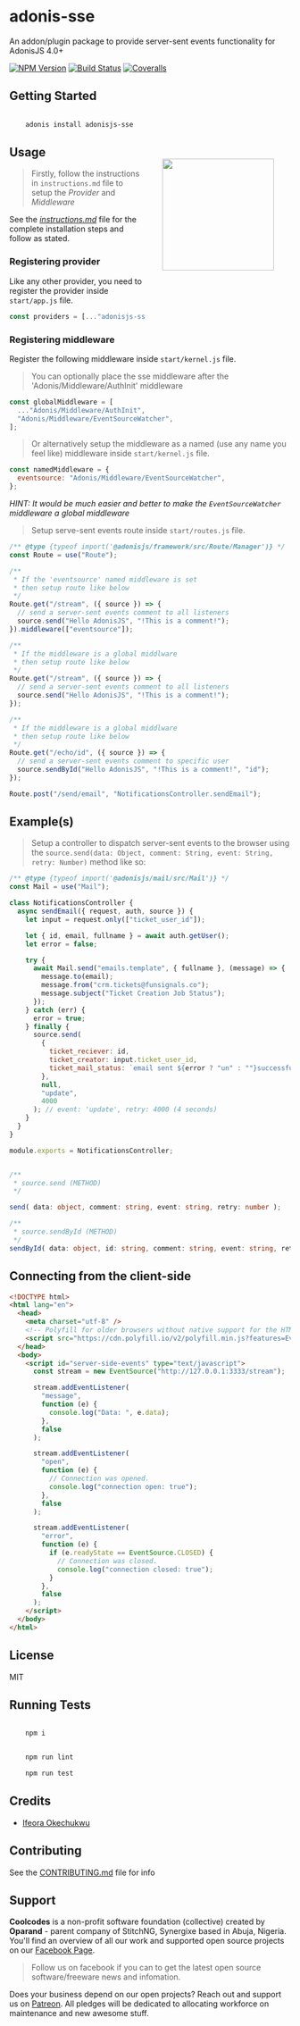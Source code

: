 # adonis-sse

An addon/plugin package to provide server-sent events functionality for AdonisJS 4.0+

[![NPM Version][npm-image]][npm-url]
[![Build Status][travis-image]][travis-url]
[![Coveralls][coveralls-image]][coveralls-url]

<img src="http://res.cloudinary.com/adonisjs/image/upload/q_100/v1497112678/adonis-purple_pzkmzt.svg" width="200px" align="right" hspace="30px" vspace="140px">

## Getting Started

```bash

    adonis install adonisjs-sse

```

## Usage

> Firstly, follow the instructions in `instructions.md` file to setup the _Provider_ and _Middleware_

See the [_instructions.md_](https://github.com/stitchng/adonis-sse/blob/master/instructions.md) file for the complete installation steps and follow as stated.

### Registering provider

Like any other provider, you need to register the provider inside `start/app.js` file.

```js
const providers = [..."adonisjs-sse/providers/ServerSentEventsProvider"];
```

### Registering middleware

Register the following middleware inside `start/kernel.js` file.

> You can optionally place the sse middleware after the 'Adonis/Middleware/AuthInit' middleware

```js
const globalMiddleware = [
  ..."Adonis/Middleware/AuthInit",
  "Adonis/Middleware/EventSourceWatcher",
];
```

> Or alternatively setup the middleware as a named (use any name you feel like) middleware inside `start/kernel.js` file.

```js
const namedMiddleware = {
  eventsource: "Adonis/Middleware/EventSourceWatcher",
};
```

_HINT: It would be much easier and better to make the `EventSourceWatcher` middleware a global middleware_

> Setup serve-sent events route inside `start/routes.js` file.

```js
/** @type {typeof import('@adonisjs/framework/src/Route/Manager')} */
const Route = use("Route");

/**
 * If the 'eventsource' named middleware is set
 * then setup route like below
 */
Route.get("/stream", ({ source }) => {
  // send a server-sent events comment to all listeners
  source.send("Hello AdonisJS", "!This is a comment!");
}).middleware(["eventsource"]);

/**
 * If the middleware is a global middlware
 * then setup route like below
 */
Route.get("/stream", ({ source }) => {
  // send a server-sent events comment to all listeners
  source.send("Hello AdonisJS", "!This is a comment!");
});

/**
 * If the middleware is a global middlware
 * then setup route like below
 */
Route.get("/echo/id", ({ source }) => {
  // send a server-sent events comment to specific user
  source.sendById("Hello AdonisJS", "!This is a comment!", "id");
});

Route.post("/send/email", "NotificationsController.sendEmail");
```

## Example(s)

> Setup a controller to dispatch server-sent events to the browser using the `source.send(data: Object, comment: String, event: String, retry: Number)` method like so:

```js
/** @type {typeof import('@adonisjs/mail/src/Mail')} */
const Mail = use("Mail");

class NotificationsController {
  async sendEmail({ request, auth, source }) {
    let input = request.only(["ticket_user_id"]);

    let { id, email, fullname } = await auth.getUser();
    let error = false;

    try {
      await Mail.send("emails.template", { fullname }, (message) => {
        message.to(email);
        message.from("crm.tickets@funsignals.co");
        message.subject("Ticket Creation Job Status");
      });
    } catch (err) {
      error = true;
    } finally {
      source.send(
        {
          ticket_reciever: id,
          ticket_creator: input.ticket_user_id,
          ticket_mail_status: `email sent ${error ? "un" : ""}successfuly`,
        },
        null,
        "update",
        4000
      ); // event: 'update', retry: 4000 (4 seconds)
    }
  }
}

module.exports = NotificationsController;
```

```typescript

/**
 * source.send (METHOD)
 */

send( data: object, comment: string, event: string, retry: number );

/**
 * source.sendById (METHOD)
 */
sendById( data: object, id: string, comment: string, event: string, retry: number );

```

## Connecting from the client-side

```html
<!DOCTYPE html>
<html lang="en">
  <head>
    <meta charset="utf-8" />
    <!-- Polyfill for older browsers without native support for the HTML5 EventSource API. -->
    <script src="https://cdn.polyfill.io/v2/polyfill.min.js?features=EventSource"></script>
  </head>
  <body>
    <script id="server-side-events" type="text/javascript">
      const stream = new EventSource("http://127.0.0.1:3333/stream");

      stream.addEventListener(
        "message",
        function (e) {
          console.log("Data: ", e.data);
        },
        false
      );

      stream.addEventListener(
        "open",
        function (e) {
          // Connection was opened.
          console.log("connection open: true");
        },
        false
      );

      stream.addEventListener(
        "error",
        function (e) {
          if (e.readyState == EventSource.CLOSED) {
            // Connection was closed.
            console.log("connection closed: true");
          }
        },
        false
      );
    </script>
  </body>
</html>
```

## License

MIT

## Running Tests

```bash

    npm i

```

```bash

    npm run lint

    npm run test

```

## Credits

- [Ifeora Okechukwu](https://twitter.com/isocroft)

## Contributing

See the [CONTRIBUTING.md](https://github.com/stitchng/adonis-sse/blob/master/CONTRIBUTING.md) file for info

[npm-image]: https://img.shields.io/npm/v/adonisjs-sse.svg?style=flat-square
[npm-url]: https://npmjs.org/package/adonisjs-sse
[travis-image]: https://img.shields.io/travis/stitchng/adonis-sse/master.svg?style=flat-square
[travis-url]: https://travis-ci.org/stitchng/adonis-sse
[coveralls-image]: https://img.shields.io/coveralls/stitchng/adonis-sse/master.svg?style=flat-square
[coveralls-url]: https://coveralls.io/github/stitchng/adonis-sse

## Support

**Coolcodes** is a non-profit software foundation (collective) created by **Oparand** - parent company of StitchNG, Synergixe based in Abuja, Nigeria. You'll find an overview of all our work and supported open source projects on our [Facebook Page](https://www.facebook.com/coolcodes/).

> Follow us on facebook if you can to get the latest open source software/freeware news and infomation.

Does your business depend on our open projects? Reach out and support us on [Patreon](https://www.patreon.com/coolcodes/). All pledges will be dedicated to allocating workforce on maintenance and new awesome stuff.
